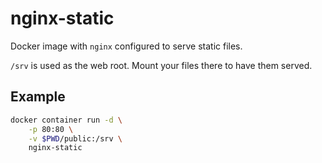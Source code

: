 # nginx-static

Docker image with `nginx` configured to serve static files.

`/srv` is used as the web root. Mount your files there to have them served.

## Example

```sh
docker container run -d \
	-p 80:80 \
	-v $PWD/public:/srv \
	nginx-static
```
